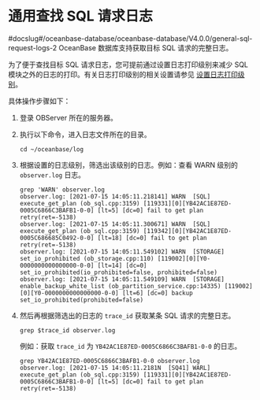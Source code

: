 通用查找 SQL 请求日志
==================================

#docslug#/oceanbase-database/oceanbase-database/V4.0.0/general-sql-request-logs-2
OceanBase 数据库支持获取目标 SQL 请求的完整日志。

为了便于查找目标 SQL 请求日志，您可提前通过设置日志打印级别来减少 SQL 模块之外的日志的打印。有关日志打印级别的相关设置请参见 [设置日志打印级别](../2.log-print-level/2.set-log-print-level.md)。

具体操作步骤如下：

1. 登录 OBServer 所在的服务器。

2. 执行以下命令，进入日志文件所在的目录。

   ```shell
   cd ~/oceanbase/log
   ```

3. 根据设置的日志级别，筛选出该级别的日志。例如：查看 WARN 级别的 `observer.log` 日志。

   ```shell
   grep 'WARN' observer.log
   observer.log: [2021-07-15 14:05:11.218141] WARN  [SQL] execute_get_plan (ob_sql.cpp:3159) [119331][0][YB42AC1E87ED-0005C6866C3BAFB1-0-0] [lt=5] [dc=0] fail to get plan retry(ret=-5138)
   observer.log: [2021-07-15 14:05:11.300671] WARN  [SQL] execute_get_plan (ob_sql.cpp:3159) [119342][0][YB42AC1E87ED-0005C686685C0492-0-0] [lt=18] [dc=0] fail to get plan retry(ret=-5138)
   observer.log: [2021-07-15 14:05:11.549102] WARN  [STORAGE] set_io_prohibited (ob_storage.cpp:110) [119002][0][Y0-0000000000000000-0-0] [lt=14] [dc=0] set_io_prohibited(io_prohibited=false, prohibited=false)
   observer.log: [2021-07-15 14:05:11.549109] WARN  [STORAGE] enable_backup_white_list (ob_partition_service.cpp:14335) [119002][0][Y0-0000000000000000-0-0] [lt=6] [dc=0] backup set_io_prohibited(prohibited=false)
   ```

4. 然后再根据筛选出的日志的 `trace_id` 获取某条 SQL 请求的完整日志。

   ```shell
   grep $trace_id observer.log
   ```

   例如：获取 `trace_id` 为 `YB42AC1E87ED-0005C6866C3BAFB1-0-0` 的日志。

   ```shell
   grep YB42AC1E87ED-0005C6866C3BAFB1-0-0 observer.log
   observer.log: [2021-07-15 14:05:11.2181N  [SQ41] WARL] execute_get_plan (ob_sql.cpp:3159) [119331][0][YB42AC1E87ED-0005C6866C3BAFB1-0-0] [lt=5] [dc=0] fail to get plan retry(ret=-5138)
   ```
